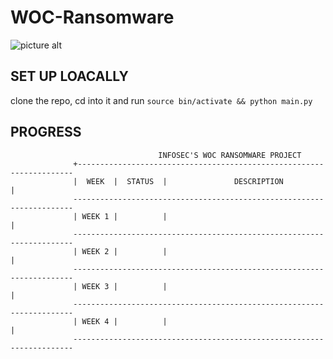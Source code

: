 # WOC-Ransomware
![picture alt](https://woc.cyberlabs.club/img/art-woc.jpg)

## SET UP LOACALLY ##
clone the repo, cd into it and run ```source bin/activate && python main.py```

## PROGRESS ##
              
                                     INFOSEC'S WOC RANSOMWARE PROJECT
                  +---------------------------------------------------------------------
                  |  WEEK  |  STATUS  |               DESCRIPTION                      |
                  ----------------------------------------------------------------------
                  | WEEK 1 |          |                                                |
                  ----------------------------------------------------------------------
                  | WEEK 2 |          |                                                |
                  ----------------------------------------------------------------------
                  | WEEK 3 |          |                                                |
                  ----------------------------------------------------------------------
                  | WEEK 4 |          |                                                |
                  ----------------------------------------------------------------------
  
